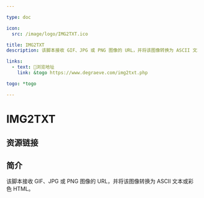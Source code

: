 ```yaml
---

type: doc

icon:
  src: /image/logo/IMG2TXT.ico

title: IMG2TXT
description: 该脚本接收 GIF、JPG 或 PNG 图像的 URL，并将该图像转换为 ASCII 文本或彩色 HTML。

links:
  - text: 🧰浏览地址
    link: &togo https://www.degraeve.com/img2txt.php

togo: *togo

---
```


<ShowLogo />

# IMG2TXT

<ShowBreadcrumb />

## 资源链接

<ShowLinks />

## 简介

该脚本接收 GIF、JPG 或 PNG 图像的 URL，并将该图像转换为 ASCII 文本或彩色 HTML。